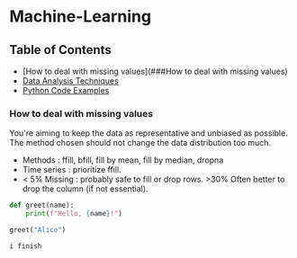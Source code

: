 # Machine-Learning

## Table of Contents
- [How to deal with missing values](###How to deal with missing values)
- [Data Analysis Techniques](#data-analysis-techniques)
- [Python Code Examples](#python-code-examples)


### How to deal with missing values
You're aiming to keep the data as representative and unbiased as possible. The method chosen should not change the data distribution too much.
+ Methods : ffill, bfill, fill by mean, fill by median, dropna
+ Time series : prioritize ffill. 
+ < 5% Missing : probably safe to fill or drop rows. >30%	Often better to drop the column (if not essential).

```python
def greet(name):
    print(f"Hello, {name}!")

greet("Alice")

i finish

